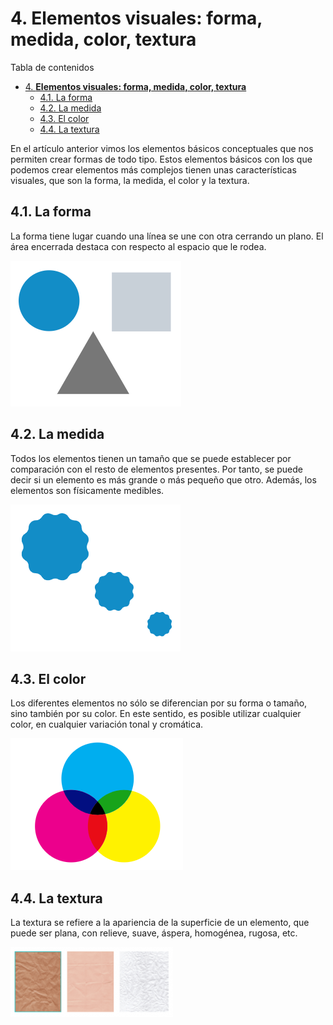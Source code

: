 # 4. **Elementos visuales: forma, medida, color, textura**

Tabla de contenidos

- [4. **Elementos visuales: forma, medida, color, textura**](#4-elementos-visuales-forma-medida-color-textura)
  - [4.1. La forma](#41-la-forma)
  - [4.2. La medida](#42-la-medida)
  - [4.3. El color](#43-el-color)
  - [4.4. La textura](#44-la-textura)

En el artículo anterior vimos los elementos básicos conceptuales que nos permiten crear formas de todo tipo. Estos elementos básicos con los que podemos crear elementos más complejos tienen unas características visuales, que son la forma, la medida, el color y la textura.

## 4.1. La forma

La forma tiene lugar cuando una línea se une con otra cerrando un plano. El área encerrada destaca con respecto al espacio que le rodea.

![FORMA](img/04_01_FORMA.png)

## 4.2. La medida

Todos los elementos tienen un tamaño que se puede establecer por comparación con el resto de elementos presentes. Por tanto, se puede decir si un elemento es más grande o más pequeño que otro. Además, los elementos son físicamente medibles.

![MEDIDA](img/04_02_MEDIDA.png)

## 4.3. El color
Los diferentes elementos no sólo se diferencian por su forma o tamaño, sino también por su color. En este sentido, es posible utilizar cualquier color, en cualquier variación tonal y cromática.

![COLOR](img/04_03_COLOR.png)

## 4.4. La textura

La textura se refiere a la apariencia de la superficie de un elemento, que puede ser plana, con relieve, suave, áspera, homogénea, rugosa, etc.

![COLOR](img/04_04_TEXTURA.png)

